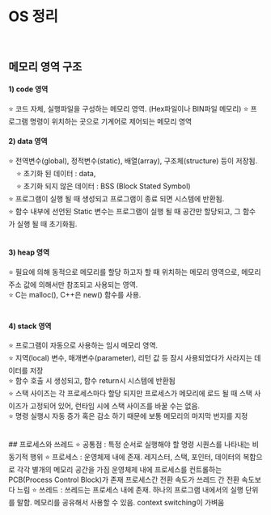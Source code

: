 # OS 정리
</br>

## 메모리 영역 구조
#### 1) code 영역  
⭐️ 코드 자체, 실행파일을 구성하는 메모리 영역. (Hex파일이나 BIN파일 메모리)
⭐️ 프로그램 명령이 위치하는 곳으로 기계어로 제어되는 메모리 영역
   
#### 2) data 영역  
⭐️ 전역변수(global), 정적변수(static), 배열(array), 구조체(structure) 등이 저장됨.  
           ⭐️ 초기화 된 데이터 : data,  
           ⭐️ 초기화 되지 않은 데이터 : BSS (Block Stated Symbol)   
⭐️ 프로그램이 실행 될 때 생성되고 프로그램이 종료 되면 시스템에 반환됨.  
⭐️ 함수 내부에 선언된 Static 변수는 프로그램이 실행 될 때 공간만 할당되고, 그 함수가 실행 될 때 초기화됨.  
   
#### 3) heap 영역
⭐️ 필요에 의해 동적으로 메모리를 할당 하고자 할 때 위치하는 메모리 영역으로, 메모리 주소 값에 의해서만 참조되고 사용되는 영역.  
⭐️ C는 malloc(), C++은 new() 함수를 사용.  
   
#### 4) stack 영역
⭐️ 프로그램이 자동으로 사용하는 임시 메모리 영역.  
⭐️ 지역(local) 변수, 매개변수(parameter), 리턴 값 등 잠시 사용되었다가 사라지는 데이터를 저장  
⭐️ 함수 호출 시 생성되고, 함수 return시 시스템에 반환됨  
⭐️ 스택 사이즈는 각 프로세스마다 할당 되지만 프로세스가 메모리에 로드 될 때 스택 사이즈가 고정되어 있어, 런타임 시에 스택 사이즈를 바꿀 수는 없음.  
⭐️ 명령 실행시 자동 증가 혹은 감소 하기 때문에 보통 메모리의 마지막 번지를 지정  


</br>
## 프로세스와 쓰레드
⭐️ 공통점 : 특정 순서로 실행해야 할 명령 시퀀스를 나타내는 비동기적 행위  
⭐️ 프로세스 : 운영체제 내에 존재. 레지스터, 스택, 포인터, 데이터의 복합으로 각각 별개의 메모리 공간을 가짐    
           운영체제 내에 프로세스를 컨트롤하는 PCB(Process Control Block)가 존재  
            프로세스간 전환 속도가 쓰레드 간 전환 속도보다 느림  
⭐️ 쓰레드 : 쓰레드는 프로세스 내에 존재. 하나의 프로그램 내에서의 실행 단위를 말함.  메모리를 공유해서 사용할 수 있음.  context switching이 가벼움

